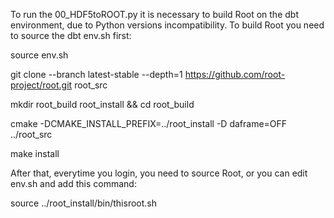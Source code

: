 To run the 00_HDF5toROOT.py it is necessary to build Root on the dbt environment, due to Python versions incompatibility.
To build Root you need to source the dbt env.sh first:

source env.sh

git clone --branch latest-stable --depth=1 https://github.com/root-project/root.git root_src

mkdir root_build root_install && cd root_build

cmake -DCMAKE_INSTALL_PREFIX=../root_install -D daframe=OFF ../root_src

make install

After that, everytime you login, you need to source Root, or you can edit env.sh and add this command:

source ../root_install/bin/thisroot.sh 
